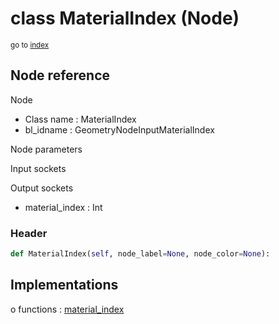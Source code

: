# class MaterialIndex (Node)

<sub>go to [index](/docs/index.md)</sub>

## Node reference

Node
 - Class name : MaterialIndex
 - bl_idname : GeometryNodeInputMaterialIndex

Node parameters

Input sockets

Output sockets
 - material_index : Int

### Header

``` python
def MaterialIndex(self, node_label=None, node_color=None):
```

## Implementations

o functions : [material_index](/docs/GeoNodes_classes/material_index.md)

